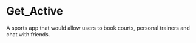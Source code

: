 # Get_Active
A sports app that would allow users to book courts, personal trainers and chat with friends.
